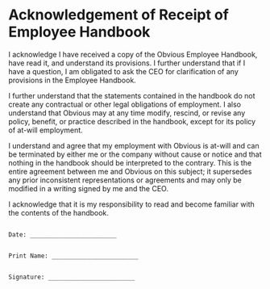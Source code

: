 # Acknowledgement of Receipt of Employee Handbook

I acknowledge I have received a copy of the Obvious Employee Handbook, have read it, and understand its provisions.  I further understand that if I have a question, I am obligated to ask the CEO for clarification of any provisions in the Employee Handbook.

I further understand that the statements contained in the handbook do not create any contractual or other legal obligations of employment. I also understand that Obvious may at any time modify, rescind, or revise any policy, benefit, or practice described in the handbook, except for its policy of at-will employment.

I understand and agree that my employment with Obvious is at-will and can be terminated by either me or the company without cause or notice and that nothing in the handbook should be interpreted to the contrary. This is the entire agreement between me and Obvious on this subject; it supersedes any prior inconsistent representations or agreements and may only be modified in a writing signed by me and the CEO.

I acknowledge that it is my responsibility to read and become familiar with the contents of the handbook.

```

Date: ________________________


Print Name: ________________________


Signature: ________________________

```
